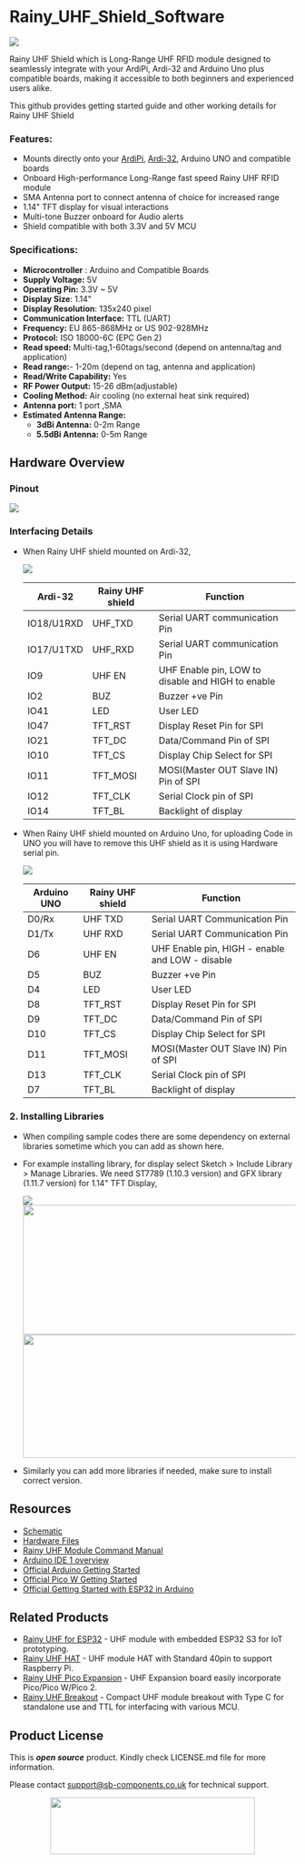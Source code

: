 # Rainy_UHF_Shield_Software

<img src="https://github.com/sbcshop/Rainy_UHF_Shield_Software/blob/main/images/Feature_Banner_Rainy_UHFShield.jpg">

Rainy UHF Shield which is Long-Range UHF RFID module designed to seamlessly integrate with your ArdiPi, Ardi-32 and Arduino Uno plus compatible boards, making it accessible to both beginners and experienced users alike.

This github provides getting started guide and other working details for Rainy UHF Shield 

### Features:
- Mounts directly onto your [ArdiPi](https://shop.sb-components.co.uk/products/ardipi-uno-r3-alternative-board-based-on-pico-w), [Ardi-32](https://shop.sb-components.co.uk/products/ardi32-uno-r3-alternative-board-based-on-esp32-s3-wroom), Arduino UNO and compatible boards
- Onboard High-performance Long-Range fast speed Rainy UHF RFID module
- SMA Antenna port to connect antenna of choice for increased range
- 1.14" TFT display for visual interactions
- Multi-tone Buzzer onboard for Audio alerts
- Shield compatible with both 3.3V and 5V MCU

### Specifications:
- **Microcontroller**  : Arduino and Compatible Boards
- **Supply Voltage:** 5V
- **Operating Pin:** 3.3V ~ 5V
- **Display Size**: 1.14"
- **Display Resolution**: 135x240 pixel
- **Communication Interface:** TTL (UART)
- **Frequency:** EU 865-868MHz or US 902-928MHz
- **Protocol:** ISO 18000-6C (EPC Gen 2)
- **Read speed:** Multi-tag,1-60tags/second (depend on antenna/tag and application)
- **Read range:**- 1-20m (depend on tag, antenna and application)
- **Read/Write Capability:** Yes
- **RF Power Output:** 15-26 dBm(adjustable)
- **Cooling Method:** Air cooling (no external heat sink required)
- **Antenna port:** 1 port ,SMA
- **Estimated Antenna Range:** 
     - **3dBi Antenna:** 0-2m Range
     - **5.5dBi Antenna:** 0-5m Range
       
## Hardware Overview
### Pinout
<img src="https://github.com/sbcshop/Rainy_UHF_Shield_Software/blob/main/images/Rainy_UHFShield_Pinout.jpg">

### Interfacing Details

- When Rainy UHF shield mounted on Ardi-32,

  <img src="https://github.com/sbcshop/Rainy_UHF_Shield_Software/blob/main/images/Rainy_UHF_Shield_withArdi-32.jpg">

  |Ardi-32 | Rainy UHF shield | Function |
  |---|---|---|
  | IO18/U1RXD | UHF_TXD | Serial UART communication Pin |
  | IO17/U1TXD | UHF_RXD | Serial UART communication Pin |
  | IO9 | UHF EN | UHF Enable pin, LOW to disable and HIGH to enable |  
  | IO2 | BUZ | Buzzer +ve Pin |
  | IO41 | LED | User LED |
  | IO47 | TFT_RST | Display Reset Pin for SPI |
  | IO21 | TFT_DC | Data/Command Pin of SPI |
  | IO10 | TFT_CS | Display Chip Select for SPI |
  | IO11 | TFT_MOSI | MOSI(Master OUT Slave IN) Pin of SPI  |
  | IO12 | TFT_CLK | Serial Clock pin of SPI |
  | IO14 | TFT_BL | Backlight of display |


- When Rainy UHF shield mounted on Arduino Uno, for uploading Code in UNO you will have to remove this UHF shield as it is using Hardware serial pin.
  
  <img src="https://github.com/sbcshop/Rainy_UHF_Shield_Software/blob/main/images/RainyUHFShield_withUNO.jpg">

  |Arduino UNO | Rainy UHF shield | Function |
  |---|---|---|
  | D0/Rx | UHF TXD | Serial UART Communication Pin |
  | D1/Tx | UHF RXD | Serial UART Communication Pin |
  | D6 | UHF EN | UHF Enable pin, HIGH - enable and LOW - disable |  
  | D5 | BUZ | Buzzer +ve Pin |
  | D4 | LED | User LED |
  | D8 | TFT_RST | Display Reset Pin for SPI |
  | D9 | TFT_DC | Data/Command Pin of SPI |
  | D10 | TFT_CS | Display Chip Select for SPI |
  | D11 | TFT_MOSI | MOSI(Master OUT Slave IN) Pin of SPI  |
  | D13 | TFT_CLK | Serial Clock pin of SPI |
  | D7 | TFT_BL | Backlight of display |


### 2. Installing Libraries
   - When compiling sample codes there are some dependency on external libraries sometime which you can add as shown here.
   - For example installing library, for display select Sketch > Include Library > Manage Libraries. We need ST7789 (1.10.3 version) and GFX library (1.11.7 version) for 1.14" TFT Display,

     <img src= "https://github.com/sbcshop/EnkFi_7.5_Software/blob/main/images/Lib_install.png" />

     <img src= "https://github.com/sbcshop/Rainy_UHF_ESP32_Software/blob/main/images/st7789_lib.png" width="589" height="228" />
     <img src= "https://github.com/sbcshop/Rainy_UHF_ESP32_Software/blob/main/images/GFX_lib.png" width="588" height="217" />

   - Similarly you can add more libraries if needed, make sure to install correct version. 

## Resources
  * [Schematic](https://github.com/sbcshop/Rainy_UHF_ESP32_Hardware/blob/main/Design%20Data/Rainy%20UHF%20FOR%20ESP32%20Sch.PDF)
  * [Hardware Files](https://github.com/sbcshop/Rainy_UHF_ESP32_Hardware)
  * [Rainy UHF Module Command Manual](https://github.com/sbcshop/Rainy_UHF_Breakout_Software/blob/main/Document/Rainy%20UHF%20Module%20Command%20Manual.pdf)
  * [Arduino IDE 1 overview](https://docs.arduino.cc/software/ide-v1/tutorials/Environment)
  * [Official Arduino Getting Started](https://docs.arduino.cc/learn/starting-guide/getting-started-arduino)
  * [Official Pico W Getting Started](https://projects.raspberrypi.org/en/projects/get-started-pico-w)
  * [Official Getting Started with ESP32 in Arduino](https://docs.espressif.com/projects/arduino-esp32/en/latest/)

    
## Related Products
   * [Rainy UHF for ESP32](https://shop.sb-components.co.uk/products/rainyfi-uhf-for-esp32-complete-board-kit) - UHF module with embedded ESP32 S3 for IoT prototyping.
   * [Rainy UHF HAT](https://shop.sb-components.co.uk/products/rainy-uhf-pi-hat-complete-kit) - UHF module HAT with Standard 40pin to support Raspberry Pi.
   * [Rainy UHF Pico Expansion](https://shop.sb-components.co.uk/products/rainypi-uhf-based-on-pico-complete-kit) -  UHF Expansion board easily incorporate Pico/Pico W/Pico 2.
   * [Rainy UHF Breakout](https://shop.sb-components.co.uk/products/rainy-uhf-breakout-complete-kit) - Compact UHF module breakout with Type C for standalone use and TTL for interfacing with various MCU.

## Product License

This is ***open source*** product. Kindly check LICENSE.md file for more information.

Please contact support@sb-components.co.uk for technical support.
<p align="center">
  <img width="360" height="100" src="https://cdn.shopify.com/s/files/1/1217/2104/files/Logo_sb_component_3.png?v=1666086771&width=300">
</p>  
